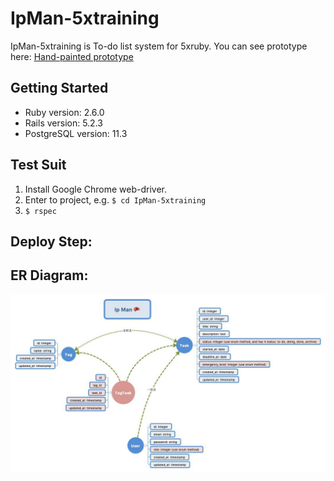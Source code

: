 # IpMan-5xtraining

IpMan-5xtraining is To-do list system for 5xruby.
You can see prototype here: [Hand-painted prototype](./prototype/README.md)

## Getting Started
- Ruby version: 2.6.0
- Rails version: 5.2.3
- PostgreSQL version: 11.3

## Test Suit
  1. Install Google Chrome web-driver.
  2. Enter to project, e.g. `$ cd IpMan-5xtraining`
  3. `$ rspec`

## Deploy Step:

## ER Diagram:
![IpMan ER-Model](https://github.com/chaochaowu/IpMan-5xtraining/raw/prototype/prototype/19.07.08_ipman_ERD.jpg)
  